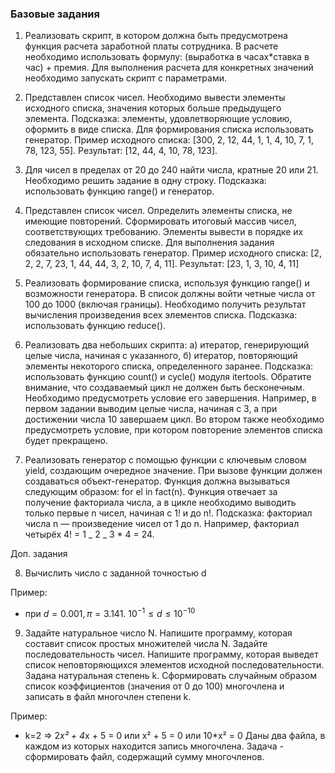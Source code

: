 ### Базовые задания

1. Реализовать скрипт, в котором должна быть предусмотрена функция расчета заработной платы сотрудника. В расчете необходимо использовать формулу: (выработка в часах\*ставка в час) + премия. Для выполнения расчета для конкретных значений необходимо запускать скрипт с параметрами.

2. Представлен список чисел. Необходимо вывести элементы исходного списка, значения которых больше предыдущего элемента.
   Подсказка: элементы, удовлетворяющие условию, оформить в виде списка. Для формирования списка использовать генератор.
   Пример исходного списка: [300, 2, 12, 44, 1, 1, 4, 10, 7, 1, 78, 123, 55].
   Результат: [12, 44, 4, 10, 78, 123].

3. Для чисел в пределах от 20 до 240 найти числа, кратные 20 или 21. Необходимо решить задание в одну строку.
   Подсказка: использовать функцию range() и генератор.

4. Представлен список чисел. Определить элементы списка, не имеющие повторений. Сформировать итоговый массив чисел, соответствующих требованию. Элементы вывести в порядке их следования в исходном списке. Для выполнения задания обязательно использовать генератор.
   Пример исходного списка: [2, 2, 2, 7, 23, 1, 44, 44, 3, 2, 10, 7, 4, 11].
   Результат: [23, 1, 3, 10, 4, 11]

5. Реализовать формирование списка, используя функцию range() и возможности генератора. В список должны войти четные числа от 100 до 1000 (включая границы). Необходимо получить результат вычисления произведения всех элементов списка.
   Подсказка: использовать функцию reduce().

6. Реализовать два небольших скрипта:
   а) итератор, генерирующий целые числа, начиная с указанного,
   б) итератор, повторяющий элементы некоторого списка, определенного заранее.
   Подсказка: использовать функцию count() и cycle() модуля itertools. Обратите внимание, что создаваемый цикл не должен быть бесконечным. Необходимо предусмотреть условие его завершения.
   Например, в первом задании выводим целые числа, начиная с 3, а при достижении числа 10 завершаем цикл. Во втором также необходимо предусмотреть условие, при котором повторение элементов списка будет прекращено.

7. Реализовать генератор с помощью функции с ключевым словом yield, создающим очередное значение. При вызове функции должен создаваться объект-генератор. Функция должна вызываться следующим образом: for el in fact(n). Функция отвечает за получение факториала числа, а в цикле необходимо выводить только первые n чисел, начиная с 1! и до n!.
   Подсказка: факториал числа n — произведение чисел от 1 до n. Например, факториал четырёх 4! = 1 _ 2 _ 3 \* 4 = 24.

Доп. задания

8. Вычислить число c заданной точностью d

Пример:

- при $d = 0.001, π = 3.141.$ $10^{-1} ≤ d ≤10^{-10}$

9.  Задайте натуральное число N. Напишите программу, которая составит список простых множителей числа N.
    Задайте последовательность чисел. Напишите программу, которая выведет список неповторяющихся элементов исходной последовательности.
    Задана натуральная степень k. Сформировать случайным образом список коэффициентов (значения от 0 до 100) многочлена и записать в файл многочлен степени k.

Пример:

- k=2 => 2*x² + 4*x + 5 = 0 или x² + 5 = 0 или 10\*x² = 0
  Даны два файла, в каждом из которых находится запись многочлена. Задача - сформировать файл, содержащий сумму многочленов.
